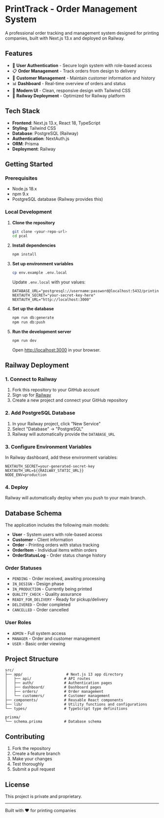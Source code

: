 # PrintTrack - Order Management System

A professional order tracking and management system designed for printing companies, built with Next.js 13.x and deployed on Railway.

## Features

- 🔐 **User Authentication** - Secure login system with role-based access
- 📋 **Order Management** - Track orders from design to delivery
- 👥 **Customer Management** - Maintain customer information and history
- 📊 **Dashboard** - Real-time overview of orders and status
- 🎨 **Modern UI** - Clean, responsive design with Tailwind CSS
- 🚀 **Railway Deployment** - Optimized for Railway platform

## Tech Stack

- **Frontend**: Next.js 13.x, React 18, TypeScript
- **Styling**: Tailwind CSS
- **Database**: PostgreSQL (Railway)
- **Authentication**: NextAuth.js
- **ORM**: Prisma
- **Deployment**: Railway

## Getting Started

### Prerequisites

- Node.js 18.x
- npm 9.x
- PostgreSQL database (Railway provides this)

### Local Development

1. **Clone the repository**
   ```bash
   git clone <your-repo-url>
   cd pcal
   ```

2. **Install dependencies**
   ```bash
   npm install
   ```

3. **Set up environment variables**
   ```bash
   cp env.example .env.local
   ```
   
   Update `.env.local` with your values:
   ```env
   DATABASE_URL="postgresql://username:password@localhost:5432/printing_orders"
   NEXTAUTH_SECRET="your-secret-key-here"
   NEXTAUTH_URL="http://localhost:3000"
   ```

4. **Set up the database**
   ```bash
   npm run db:generate
   npm run db:push
   ```

5. **Run the development server**
   ```bash
   npm run dev
   ```

   Open [http://localhost:3000](http://localhost:3000) in your browser.

## Railway Deployment

### 1. Connect to Railway

1. Fork this repository to your GitHub account
2. Sign up for [Railway](https://railway.app)
3. Create a new project and connect your GitHub repository

### 2. Add PostgreSQL Database

1. In your Railway project, click "New Service"
2. Select "Database" → "PostgreSQL"
3. Railway will automatically provide the `DATABASE_URL`

### 3. Configure Environment Variables

In Railway dashboard, add these environment variables:

```env
NEXTAUTH_SECRET=your-generated-secret-key
NEXTAUTH_URL=${{RAILWAY_STATIC_URL}}
NODE_ENV=production
```

### 4. Deploy

Railway will automatically deploy when you push to your main branch.

## Database Schema

The application includes the following main models:

- **User** - System users with role-based access
- **Customer** - Client information
- **Order** - Printing orders with status tracking
- **OrderItem** - Individual items within orders
- **OrderStatusLog** - Order status change history

### Order Statuses

- `PENDING` - Order received, awaiting processing
- `IN_DESIGN` - Design phase
- `IN_PRODUCTION` - Currently being printed
- `QUALITY_CHECK` - Quality assurance
- `READY_FOR_DELIVERY` - Ready for pickup/delivery
- `DELIVERED` - Order completed
- `CANCELLED` - Order cancelled

### User Roles

- `ADMIN` - Full system access
- `MANAGER` - Order and customer management
- `USER` - Basic order viewing

## Project Structure

```
src/
├── app/                    # Next.js 13 app directory
│   ├── api/               # API routes
│   ├── auth/              # Authentication pages
│   ├── dashboard/         # Dashboard pages
│   ├── orders/            # Order management
│   └── customers/         # Customer management
├── components/            # Reusable React components
├── lib/                   # Utility functions and configurations
└── types/                 # TypeScript type definitions

prisma/
└── schema.prisma          # Database schema

```

## Contributing

1. Fork the repository
2. Create a feature branch
3. Make your changes
4. Test thoroughly
5. Submit a pull request

## License

This project is private and proprietary.

---

Built with ❤️ for printing companies 